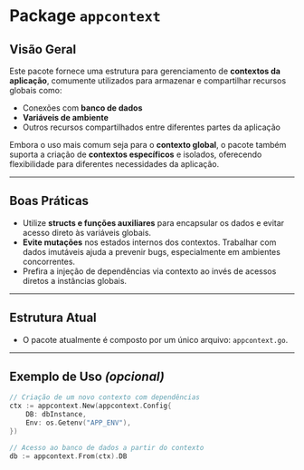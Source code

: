 # Package `appcontext`

## Visão Geral

Este pacote fornece uma estrutura para gerenciamento de **contextos da aplicação**, comumente utilizados para armazenar e compartilhar recursos globais como:

- Conexões com **banco de dados**
- **Variáveis de ambiente**
- Outros recursos compartilhados entre diferentes partes da aplicação

Embora o uso mais comum seja para o **contexto global**, o pacote também suporta a criação de **contextos específicos** e isolados, oferecendo flexibilidade para diferentes necessidades da aplicação.

---

## Boas Práticas

- Utilize **structs e funções auxiliares** para encapsular os dados e evitar acesso direto às variáveis globais.
- **Evite mutações** nos estados internos dos contextos. Trabalhar com dados imutáveis ajuda a prevenir bugs, especialmente em ambientes concorrentes.
- Prefira a injeção de dependências via contexto ao invés de acessos diretos a instâncias globais.

---

## Estrutura Atual

- O pacote atualmente é composto por um único arquivo: `appcontext.go`.

---

## Exemplo de Uso *(opcional)*

```go
// Criação de um novo contexto com dependências
ctx := appcontext.New(appcontext.Config{
    DB: dbInstance,
    Env: os.Getenv("APP_ENV"),
})

// Acesso ao banco de dados a partir do contexto
db := appcontext.From(ctx).DB
